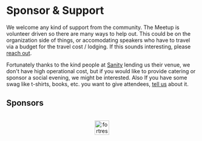 # Sponsor & Support

We welcome any kind of support from the community. The Meetup is volunteer driven so there are many
ways to help out. This could be on the organization side of things, or accomodating speakers who have
to travel via a budget for the travel cost / lodging. If this sounds interesting, please [reach out][c].

Fortunately thanks to the kind people at [Sanity][4] lending us their venue, we don't have high
operational cost, but if you would like to provide catering or sponsor a social
evening, we might be interested. Also If you have some swag like t-shirts,
books, etc. you want to give attendees, [tell us][c] about it.

## Sponsors

<div align="center" style="display: flex; flex-wrap: wrap; justify-content: center; align-items: center; padding: 1rem 0px;">
    <a href="https://fortress.no">
        <img src="https://fortress.no/icons/logo.svg" style="width: 38px; vertical-align: text-top;" alt="fortresslogo">
    </a>
</div>

[4]: https://sanity.io
[d]: https://discord.gg/rE3pcSw
[c]: about/contact.html
